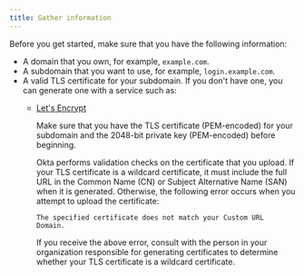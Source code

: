 ```yaml
---
title: Gather information
---
```

Before you get started, make sure that you have the following information:

* A domain that you own, for example, `example.com`.
* A subdomain that you want to use, for example, `login.example.com`.
* A valid TLS certificate for your subdomain. If you don't have one, you can generate one with a service such as:
  * [Let's Encrypt](https://letsencrypt.org/)

    Make sure that you have the TLS certificate (PEM-encoded) for your subdomain and the 2048-bit private key (PEM-encoded) before beginning.

    Okta performs validation checks on the certificate that you upload. If your TLS certificate is a wildcard certificate, it must include the full URL in the Common Name (CN) or Subject Alternative Name (SAN) when it is generated. Otherwise, the following error occurs when you attempt to upload the certificate:

    `The specified certificate does not match your Custom URL Domain.`

    If you receive the above error, consult with the person in your organization responsible for generating certificates to determine whether your TLS certificate is a wildcard certificate.

<NextSectionLink/>
